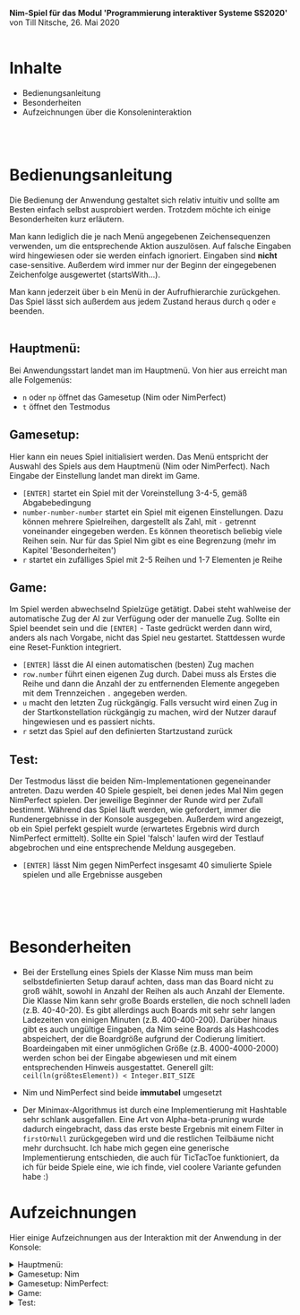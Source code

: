**Nim-Spiel für das Modul 'Programmierung interaktiver Systeme SS2020'**
<br>von Till Nitsche, 26. Mai 2020
<br>
<br>
# Inhalte
- Bedienungsanleitung
- Besonderheiten
- Aufzeichnungen über die Konsoleninteraktion

<br>
<br>

# Bedienungsanleitung
Die Bedienung der Anwendung gestaltet sich relativ intuitiv und sollte am Besten einfach selbst ausprobiert werden. Trotzdem möchte ich einige Besonderheiten kurz erläutern.

Man kann lediglich die je nach Menü angegebenen Zeichensequenzen verwenden, um die entsprechende Aktion auszulösen. Auf falsche Eingaben wird hingewiesen oder sie werden einfach ignoriert. Eingaben sind <b>nicht</b> case-sensitive. Außerdem wird immer nur der Beginn der eingegebenen Zeichenfolge ausgewertet (startsWith...). 

Man kann jederzeit über `b` ein Menü in der Aufrufhierarchie zurückgehen. Das Spiel lässt sich außerdem aus jedem Zustand heraus durch `q` oder `e` beenden. 
<br>
<br>

## Hauptmenü:
Bei Anwendungsstart landet man im Hauptmenü. Von hier aus erreicht man alle Folgemenüs:

- `n` oder `np` öffnet das Gamesetup (Nim oder NimPerfect)
- `t` öffnet den Testmodus

## Gamesetup:
Hier kann ein neues Spiel initialisiert werden. Das Menü entspricht der Auswahl des Spiels aus dem Hauptmenü (Nim oder NimPerfect). Nach Eingabe der Einstellung landet man direkt im Game.

- `[ENTER]` startet ein Spiel mit der Voreinstellung 3-4-5, gemäß Abgabebedingung
- `number-number-number` startet ein Spiel mit eigenen Einstellungen. Dazu können mehrere Spielreihen, dargestellt als Zahl, mit `-` getrennt voneinander eingegeben werden. Es können theoretisch beliebig viele Reihen sein. Nur für das Spiel Nim gibt es eine Begrenzung (mehr im Kapitel 'Besonderheiten')
- `r` startet ein zufälliges Spiel mit 2-5 Reihen und 1-7 Elementen je Reihe

## Game:
Im Spiel werden abwechselnd Spielzüge getätigt. Dabei steht wahlweise der automatische Zug der AI zur Verfügung oder der manuelle Zug. Sollte ein Spiel beendet sein und die `[ENTER]` - Taste gedrückt werden dann wird, anders als nach Vorgabe, nicht das Spiel neu gestartet. Stattdessen wurde eine Reset-Funktion integriert.

- `[ENTER]` lässt die AI einen automatischen (besten) Zug machen
- `row.number` führt einen eigenen Zug durch. Dabei muss als Erstes die Reihe und dann die Anzahl der zu entfernenden Elemente angegeben mit dem Trennzeichen `.` angegeben werden.
- `u` macht den letzten Zug rückgängig. Falls versucht wird einen Zug in der Startkonstellation rückgängig zu machen, wird der Nutzer darauf hingewiesen und es passiert nichts.
- `r` setzt das Spiel auf den definierten Startzustand zurück

## Test:
Der Testmodus lässt die beiden Nim-Implementationen gegeneinander antreten. Dazu werden 40 Spiele gespielt, bei denen jedes Mal Nim gegen NimPerfect spielen. Der jeweilige Beginner der Runde wird per Zufall bestimmt. Während das Spiel läuft werden, wie gefordert, immer die Rundenergebnisse in der Konsole ausgegeben. Außerdem wird angezeigt, ob ein Spiel perfekt gespielt wurde (erwartetes Ergebnis wird durch NimPerfect ermittelt). Sollte ein Spiel 'falsch' laufen wird der Testlauf abgebrochen und eine entsprechende Meldung ausgegeben.

- `[ENTER]` lässt Nim gegen NimPerfect insgesamt 40 simulierte Spiele spielen und alle Ergebnisse ausgeben

<br>
<br>
<br>

# Besonderheiten
- Bei der Erstellung eines Spiels der Klasse Nim muss man beim selbstdefinierten Setup darauf achten, dass man das Board nicht zu groß wählt, sowohl in Anzahl der Reihen als auch Anzahl der Elemente. Die Klasse Nim kann sehr große Boards erstellen, die noch schnell laden (z.B. 40-40-20). Es gibt allerdings auch Boards mit sehr sehr langen Ladezeiten von einigen Minuten (z.B. 400-400-200). Darüber hinaus gibt es auch ungültige Eingaben, da Nim seine Boards als Hashcodes abspeichert, der die Boardgröße aufgrund der Codierung limitiert. Boardeingaben mit einer unmöglichen Größe (z.B. 4000-4000-2000) werden schon bei der Eingabe abgewiesen und mit einem entsprechenden Hinweis ausgestattet. Generell gilt: `ceil(ln(größtesElement)) < Integer.BIT_SIZE`

- Nim und NimPerfect sind beide <b>immutabel</b> umgesetzt
- Der Minimax-Algorithmus ist durch eine Implementierung mit Hashtable sehr schlank ausgefallen. Eine Art von Alpha-beta-pruning wurde dadurch eingebracht, dass das erste beste Ergebnis mit einem Filter in `firstOrNull` zurückgegeben wird und die restlichen Teilbäume nicht mehr durchsucht. Ich habe mich gegen eine generische Implementierung entschieden, die auch für TicTacToe funktioniert, da ich für beide Spiele eine, wie ich finde, viel coolere Variante gefunden habe :)

# Aufzeichnungen
Hier einige Aufzeichnungen aus der Interaktion mit der Anwendung in der Konsole:

<details>
    <summary>Hauptmenü:</summary>

    ++++++++++++++++++++
    nim main menu
    ++++++++++++++++++++

    please choose one of the following actions

    [n] = start game: nim           [np] = start game: nimPerfect
    [t] = launch test mode          [q/e] = quit

    -----------------------------

</details>

<details>
    <summary>Gamesetup: Nim</summary>

        Nim with the minimax algorithm!


        [ENTER]          Start a predefined game with the initial state 3-4-5
    [number-number-number]  Start a game with your own settings
            [r]            Start a random game with 2-5 rows and 1-7 sticks per row
            [b]            back to previous menu
            [q/e]           quit

    -----------------------------

</details>

<details>
    <summary>Gamesetup: NimPerfect:</summary>

    Nim with XOR - no chance for you


        [ENTER]          Start a predefined game with the initial state 3-4-5
    [number-number-number]  Start a game with your own settings
            [r]            Start a random game with 2-5 rows and 1-7 sticks per row
            [b]            back to previous menu
            [q/e]           quit

    -----------------------------

</details>

<details>
    <summary>Game:</summary>

    p2 turn
    I
    I I I I
    I I I I I

    [ENTER]     ai makes a best move      [row.number]  make your own move
        [u]       undo move                     [r]       reset game
        [b]       back to previous menu        [q/e]      quit

    -----------------------------

</details>

<details>
    <summary>Test:</summary>

        Round 38
    estimated winner: player1
    actual winner: player1 (nim perfect)
    ---correct---
    Round 39
    estimated winner: player1
    actual winner: player1 (nim perfect)
    ---correct---
    Round 40
    estimated winner: player1
    actual winner: player1 (nim)
    ---correct---


    test mode

    [ENTER]  nim vs nimPerfect: play 40 game simulations
    [b]    back to previous menu
    [q/e]   quit

    -----------------------------
    result: score nim -> 22, score nimPerfect -> 18

</details>